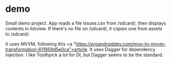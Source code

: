 # demo
Small demo project. App reads a file issues.csv from /sdcard/, then displays contents in listview. If there's no file on /sdcard/, it copies one from assets to /sdcard/.

It uses MVVM, following this <a "https://proandroiddev.com/mvp-to-mvvm-transformation-611959d5e0ca">article</a>. 
It uses Dagger for dependency injection. I like Toothpick a lot for DI, but Dagger seems to be the standard. 
